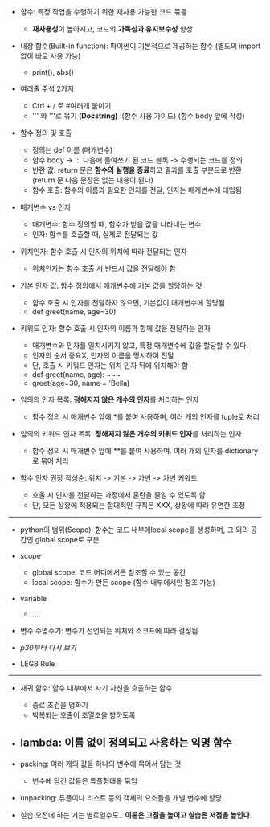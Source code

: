 - 함수: 특정 작업을 수행하기 위한 재사용 가능한 코드 묶음
  - **재사용성**이 높아지고, 코드의 **가독성과 유지보수성** 향상
 
- 내장 함수(Built-in function): 파이썬이 기본적으로 제공하는 함수 (별도의 import 없이 바로 사용 가능)
  - print(), abs()
 
- 여러줄 주석 2가지
  - Ctrl + / 로 #여러개 붙이기
  - ''' 와 '''로 묶기 **(Docstring)** :(함수 사용 가이드) (함수 body 앞에 작성)
 
- 함수 정의 및 호출
  - 정의는 def 이름 (매개변수)
  - 함수 body -> ':' 다음에 들여쓰기 된 코드 블록 -> 수행되는 코드를 정의
  - 반환 값: return 문은 **함수의 실행을 종료**하고 결과를 호출 부분으로 반환 (return 문 다음 문장은 없는 내용이 된다)
  - 함수 호출: 함수의 이름과 필요한 인자를 전달, 인자는 매개변수에 대입됨
    
- 매개변수 vs 인자
  - 매개변수: 함수 정의할 때, 함수가 받을 값을 나타내는 변수
  - 인자: 함수를 호출할 때, 실제로 전달되는 값

- 위치인자: 함수 호출 시 인자의 위치에 따라 전달되는 인자
  - 위치인자는 함수 호출 시 반드시 값을 전달해야 함

- 기본 인자 값: 함수 정의에서 매개변수에 기본 값을 할당하는 것
  - 함수 호출 시 인자를 전달하지 않으면, 기본값이 매개변수에 할당됨
  - def greet(name, age=30)
 
- 키워드 인자: 함수 호출 시 인자의 이름과 함께 값을 전달하는 인자
  - 매개변수와 인자를 일치시키지 않고, 특정 매개변수에 값을 할당할 수 있다.
  - 인자의 순서 중요X, 인자의 이름을 명시하여 전달
  - 단, 호출 시 키워드 인자는 위치 인자 뒤에 위치해야 함
  - def greet(name, age): ~~~
  - greet(age=30, name = 'Bella)

- 임의의 인자 목록: **정해지지 않은 개수의 인자**를 처리하는 인자
  - 함수 정의 시 매개변수 앞에 *를 붙여 사용하며, 여러 개의 인자를 tuple로 처리

- 임의의 키워드 인자 목록: **정해지지 않은 개수의 키워드 인자**를 처리하는 인자
  - 함수 정의 시 매개변수 앞에 **를 붙여 사용하며. 여러 개의 인자를 dictionary로 묶어 처리
 
- 함수 인자 권장 작성순: 위치 -> 기본 -> 가변 -> 가변 키워드
  - 호울 시 인자를 전달하는 과정에서 혼란을 줄일 수 있도록 함
  - 단, 모든 상황에 적용되는 절대적인 규칙은 XXX, 상황에 따라 유연한 조정
-----
- python의 범위(Scope): 함수는 코드 내부에local scope를 생성하며, 그 외의 공간인 global scope로 구분
- scope
  - global scope: 코드 어디에서든 참조할 수 있는 공간
  - local scope: 함수가 만든 scope (함수 내부에서만 참조 가능)
- variable
  - ....
 
- 변수 수명주기: 변수가 선언되는 위치와 소코프에 따라 결정됨
- *p30부터 다시 보기*


- LEGB Rule
-----
- 재귀 함수: 함수 내부에서 자기 자신을 호출하는 함수
  - 종료 조건을 명화기
  - 박복되는 호출이 조열조을 향하도록
 
- lambda: 이름 없이 정의되고 사용하는 익명 함수
  - 

- packing: 여러 개의 값을 하나의 변수에 묶어서 담는 것
  - 변수에 담긴 값들은 튜플형태롤 묶임

- unpacking: 튜플이나 리스트 등의 객체의 요소들을 개별 변수에 할당

- 실습 오전에 하는 거는 별로일수도.. **이론은 고점을 높이고 실습은 저점을 높인다.**

